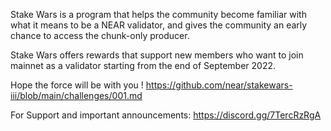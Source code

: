 Stake Wars is a program that helps the community become familiar with what it means to be a NEAR validator, and gives the community an early chance to access the chunk-only producer.

Stake Wars offers rewards that support new members who want to join mainnet as a validator starting from the end of September 2022.

Hope the force will be with you !
https://github.com/near/stakewars-iii/blob/main/challenges/001.md


For Support and important announcements: https://discord.gg/7TercRzRgA
